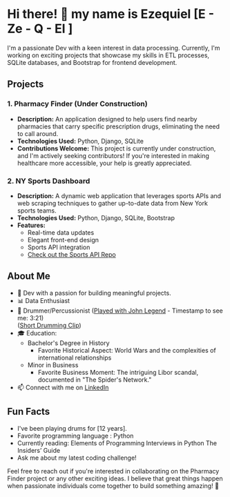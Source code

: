 # Hi there! 👋 my name is Ezequiel [E - Ze - Q - El ] 

I'm a passionate Dev with a keen interest in data processing. Currently, I'm working on exciting projects that showcase my skills in ETL processes, SQLite databases, and Bootstrap for frontend development.

## Projects

### 1. Pharmacy Finder (Under Construction)
- **Description:** An application designed to help users find nearby pharmacies that carry specific prescription drugs, eliminating the need to call around.
- **Technologies Used:** Python, Django, SQLite
- **Contributions Welcome:** This project is currently under construction, and I'm actively seeking contributors! If you're interested in making healthcare more accessible, your help is greatly appreciated.

### 2. NY Sports Dashboard
- **Description:** A dynamic web application that leverages sports APIs and web scraping techniques to gather up-to-date data from New York sports teams.
- **Technologies Used:** Python, Django, SQLite, Bootstrap
- **Features:**
  - Real-time data updates
  - Elegant front-end design
  - Sports API integration
  - [Check out the Sports API Repo](https://github.com/EzequielNYC/SportsAPI)

## About Me

- 💼 Dev with a passion for building meaningful projects.
- 📊 Data Enthusiast
- 🥁 Drummer/Percussionist ([Played with John Legend](https://www.youtube.com/watch?v=RBuyF-Wbwto&ab_channel=TFAEvents) - Timestamp to see me: 3:21)     
                            ([Short Drumming Clip](https://www.youtube.com/shorts/iDCb7UItP9Y))
- 🎓 Education:
  - Bachelor's Degree in History
    - Favorite Historical Aspect: World Wars and the complexities of international relationships
  - Minor in Business
    - Favorite Business Moment: The intriguing Libor scandal, documented in "The Spider's Network."
- 📫 Connect with me on [LinkedIn](https://www.linkedin.com/in/ezequielesparza/)

## Fun Facts

- I've been playing drums for [12 years].
- Favorite programming language : Python
- Currently reading: Elements of Programming Interviews in Python The Insiders’ Guide
- Ask me about my latest coding challenge!

Feel free to reach out if you're interested in collaborating on the Pharmacy Finder project or any other exciting ideas. I believe that great things happen when passionate individuals come together to build something amazing! 🚀
